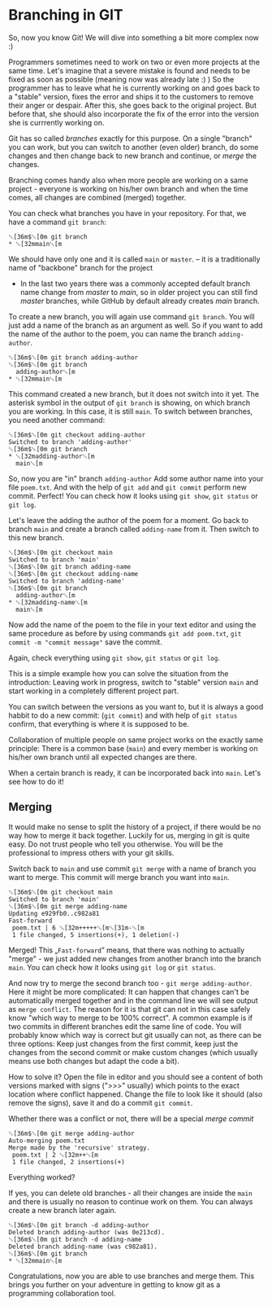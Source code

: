 # Branching in GIT

So, now you know Git!
We will dive into something a bit more complex now :)

Programmers sometimes need to work on two or even more projects at the same time.
Let's imagine that a severe mistake is found and needs to be fixed as soon as possible (meaning now was already late :) )
So the programmer has to leave what he is currently working on and goes back to
a "stable" version, fixes the error and ships it to the customers to remove their anger or despair.
After this, she goes back to the original project. But before that, she should also 
incorporate the fix of the error into the version she is currrently working on.

Git has so called *branches* exactly for this purpose.
On a single "branch" you can work, but you can switch to another (even older) branch,
do some changes and then change back to new branch and continue,
or *merge* the changes.

Branching comes handy also when more people are working on a same project - 
everyone is working on his/her own branch and when the time comes,
all changes are combined (merged) together.

You can check what branches you have in your repository.
For that, we have a command `git branch`:

```ansi
␛[36m$␛[0m git branch
* ␛[32mmain␛[m
```
We should have only one and it is called `main` or `master`.
– it is a traditionally name of "backbone" branch for the project
- In the last two years there was a commonly accepted default branch name change from *master* to *main*, so in older project you can still find *master* branches, while GitHub by default already creates *main* branch.

To create a new branch, you will again use command `git branch`.
You will just add a name of the branch as an argument as well.
So if you want to add the name of the author to the poem,
you can name the branch `adding-author`.


```ansi
␛[36m$␛[0m git branch adding-author
␛[36m$␛[0m git branch
  adding-author␛[m
* ␛[32mmain␛[m
```

This command created a new branch, but it does not switch into it yet.
The asterisk symbol in the output of `git branch` is showing, on which branch you are working.
In this case, it is still `main`.
To switch between branches, you need another command:


```ansi
␛[36m$␛[0m git checkout adding-author
Switched to branch 'adding-author'
␛[36m$␛[0m git branch
* ␛[32madding-author␛[m
  main␛[m
```

So, now you are "in" branch `adding-author`
Add some author name into your file `poem.txt`.
And with the help of `git add` and `git commit` perform new commit.
Perfect!
You can check how it looks using `git show`, `git status` or `git log`.

Let's leave the adding the author of the poem for a moment.
Go back to branch `main` and create a branch called
`adding-name` from it.
Then switch to this new branch.


```ansi
␛[36m$␛[0m git checkout main
Switched to branch 'main'
␛[36m$␛[0m git branch adding-name
␛[36m$␛[0m git checkout adding-name
Switched to branch 'adding-name'
␛[36m$␛[0m git branch
  adding-author␛[m
* ␛[32madding-name␛[m
  main␛[m
```

Now add the name of the poem to the file in your text editor and using the same procedure
as before by using commands `git add poem.txt`, `git commit -m "commit message"` save the commit.

Again, check everything using `git show`, `git status` or `git log`.

This is a simple example how you can solve the situation from the introduction:
Leaving work in progress, switch to "stable" version `main` and
start working in a completely different project part.

You can switch between the versions as you want to,
but it is always a good habbit to do a new commit:
(`git commit`) and with help of `git status` confirm, 
that everything is where it is supposed to be.

Collaboration of multiple people on same project works on the exactly same principle:
There is a common base (`main`) and every member
is working on his/her own branch until all expected changes are there.

When a certain branch is ready, it can be incorporated back into `main`.
Let's see how to do it!

## Merging

It would make no sense to split the history of a project,
if there would be no way how to merge it back together.
Luckily for us, merging in git is quite easy. Do not trust people who tell you otherwise.
You will be the professional to impress others with your git skills.

Switch back to `main`
and use commit `git merge` with a name of branch you want to merge.
This commit will merge branch you want into `main`.


```ansi
␛[36m$␛[0m git checkout main
Switched to branch 'main'
␛[36m$␛[0m git merge adding-name
Updating e929fb0..c982a81
Fast-forward
 poem.txt | 6 ␛[32m+++++␛[m␛[31m-␛[m
 1 file changed, 5 insertions(+), 1 deletion(-)
```

Merged! This „`Fast-forward`” means, that there was nothing to actually 
"merge" - we just added new changes from another branch into the branch `main`.
You can check how it looks using `git log` or `git status`.

And now try to merge the second branch too - 
`git merge adding-author`.
Here it might be more complicated: It can happen that changes can't be 
automatically merged together and in the command line we will see output as
`merge conflict`. The reason for it is that git can not in this case 
safely know "which way to merge to be 100% correct".
A common example is if two commits in different branches edit the same line of code.
You will probably know which way is correct but git usually can not, as there can be three options:
Keep just changes from the first commit, keep just the changes from the second commit or make custom changes (which usually means use both changes but adapt the code a bit).

How to solve it?
Open the file in editor and you should see a content of both versions
marked with signs (">>>" usually) which points to the exact location where conflict happened.
Change the file to look like it should (also remove the signs), save it and do a commit
`git commit`.

Whether there was a conflict or not, there will be a special *merge commit*

```ansi
␛[36m$␛[0m git merge adding-author
Auto-merging poem.txt
Merge made by the 'recursive' strategy.
 poem.txt | 2 ␛[32m++␛[m
 1 file changed, 2 insertions(+)
```

Everything worked?

If yes, you can delete old branches - all their changes are inside the `main`
and there is usually no reason to continue work on them. You can always create a new branch later again.

```ansi
␛[36m$␛[0m git branch -d adding-author
Deleted branch adding-author (was 0e213cd).
␛[36m$␛[0m git branch -d adding-name
Deleted branch adding-name (was c982a81).
␛[36m$␛[0m git branch
* ␛[32mmain␛[m
```

Congratulations, now you are able to use branches and merge them.
This brings you further on your adventure in getting to know git as a programming collaboration tool.
